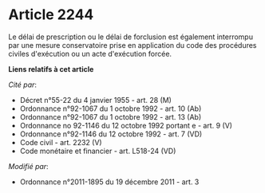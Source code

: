# Article 2244

Le délai de prescription ou le délai de forclusion est également interrompu par une mesure conservatoire prise en application
du code des procédures civiles d'exécution ou un acte d'exécution forcée.

**Liens relatifs à cet article**

_Cité par_:

  - Décret n°55-22 du 4 janvier 1955 - art. 28 (M)
  - Ordonnance n°92-1067 du 1 octobre 1992 - art. 10 (Ab)
  - Ordonnance n°92-1067 du 1 octobre 1992 - art. 13 (Ab)
  - Ordonnance no 92-1146 du 12 octobre 1992 portant e - art. 9 (V)
  - Ordonnance n°92-1146 du 12 octobre 1992 - art. 7 (VD)
  - Code civil - art. 2232 (V)
  - Code monétaire et financier - art. L518-24 (VD)

_Modifié par_:

  - Ordonnance n°2011-1895 du 19 décembre 2011 - art. 3
